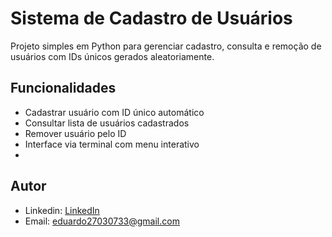 # Sistema de Cadastro de Usuários

Projeto simples em Python para gerenciar cadastro, consulta e remoção de usuários com IDs únicos gerados aleatoriamente.

## Funcionalidades

- Cadastrar usuário com ID único automático
- Consultar lista de usuários cadastrados
- Remover usuário pelo ID
- Interface via terminal com menu interativo
- 
## Autor

- Linkedin: [LinkedIn](https://www.linkedin.com/in/eduardo-palermo-dos-santos-a73525357/)
- Email: [eduardo27030733@gmail.com](mailto:eduardo27030733@gmail.com)
